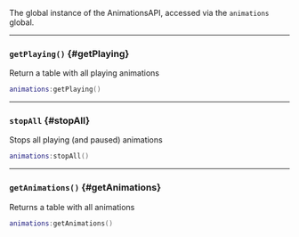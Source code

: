 The global instance of the AnimationsAPI, accessed via the `animations` global.

---

### `getPlaying()` {#getPlaying}

Return a table with all playing animations

```lua
animations:getPlaying()
```

---

### `stopAll` {#stopAll}

Stops all playing (and paused) animations

```lua
animations:stopAll()
```

---

### `getAnimations()` {#getAnimations}

Returns a table with all animations

```lua
animations:getAnimations()
```
